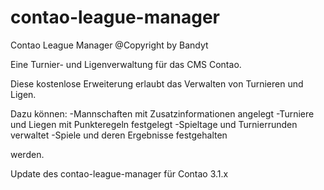 contao-league-manager
=====================

Contao League Manager @Copyright by Bandyt

Eine Turnier- und Ligenverwaltung für das CMS Contao.

Diese kostenlose Erweiterung erlaubt das Verwalten von Turnieren und Ligen.

Dazu können:
-Mannschaften mit Zusatzinformationen angelegt
-Turniere und Liegen mit Punkteregeln festgelegt
-Spieltage und Turnierrunden verwaltet
-Spiele und deren Ergebnisse festgehalten

werden.

Update des contao-league-manager für Contao 3.1.x

